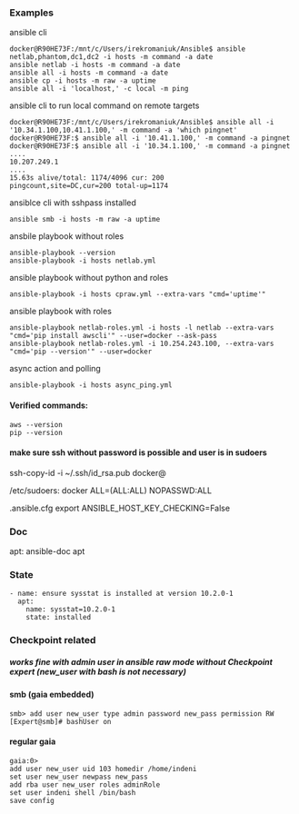 ### Examples

ansible cli
```
docker@R90HE73F:/mnt/c/Users/irekromaniuk/Ansible$ ansible netlab,phantom,dc1,dc2 -i hosts -m command -a date
ansible netlab -i hosts -m command -a date
ansible all -i hosts -m command -a date
ansible cp -i hosts -m raw -a uptime
ansible all -i 'localhost,' -c local -m ping
```
ansible cli to run local command on remote targets
```
docker@R90HE73F:/mnt/c/Users/irekromaniuk/Ansible$ ansible all -i '10.34.1.100,10.41.1.100,' -m command -a 'which pingnet'
docker@R90HE73F:$ ansible all -i '10.41.1.100,' -m command -a pingnet
docker@R90HE73F:$ ansible all -i '10.34.1.100,' -m command -a pingnet
....
10.207.249.1
....
15.63s alive/total: 1174/4096 cur: 200
pingcount,site=DC,cur=200 total-up=1174
```
ansiblce cli with sshpass installed
```
ansible smb -i hosts -m raw -a uptime
```
ansbile playbook without roles
```
ansible-playbook --version
ansible-playbook -i hosts netlab.yml
```
ansible playbook without python and roles
```
ansible-playbook -i hosts cpraw.yml --extra-vars "cmd='uptime'"
```
ansible playbook with roles
```
ansible-playbook netlab-roles.yml -i hosts -l netlab --extra-vars "cmd='pip install awscli'" --user=docker --ask-pass
ansible-playbook netlab-roles.yml -i 10.254.243.100, --extra-vars "cmd='pip --version'" --user=docker
```
async action and polling
```
ansible-playbook -i hosts async_ping.yml
```
#### Verified commands:
```
aws --version
pip --version
```
#### make sure ssh without password is possible and user is in sudoers

ssh-copy-id -i ~/.ssh/id_rsa.pub docker@

/etc/sudoers:
docker ALL=(ALL:ALL) NOPASSWD:ALL

.ansible.cfg
export ANSIBLE_HOST_KEY_CHECKING=False

### Doc

apt:
ansible-doc apt

### State
```
- name: ensure sysstat is installed at version 10.2.0-1
  apt:
    name: sysstat=10.2.0-1
    state: installed
```

### Checkpoint related
##### works fine with admin user in ansible raw mode without Checkpoint expert (new_user with bash is not necessary)
#### smb (gaia embedded)
```
smb> add user new_user type admin password new_pass permission RW
[Expert@smb]# bashUser on
```
#### regular gaia
```
gaia:0> 
add user new_user uid 103 homedir /home/indeni
set user new_user newpass new_pass
add rba user new_user roles adminRole
set user indeni shell /bin/bash
save config
```
